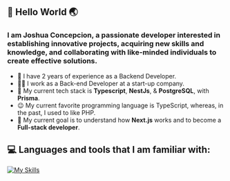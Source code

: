 ## 👋 Hello World 🌏

### I am Joshua Concepcion, a passionate developer interested in establishing innovative projects, acquiring new skills and knowledge, and collaborating with like-minded individuals to create effective solutions.

* 📅 I have 2 years of experience as a Backend Developer.
* 👨‍💻 I work as a Back-end Developer at a start-up company.
* 📖 My current tech stack is **Typescript**, **NestJs**, & **PostgreSQL**, with **Prisma**.
* 😉 My current favorite programming language is TypeScript, whereas, in the past, I used to like PHP.
* 🎯 My current goal is to understand how **Next.js** works and to become a **Full-stack developer**.

## 💻 Languages and tools that I am familiar with:

[![My Skills](https://skillicons.dev/icons?i=nestjs,nodejs,php,laravel,github,vscode,html,css,ts,js,postman,git,mongodb,prisma&perline=20)](https://skillicons.dev)
